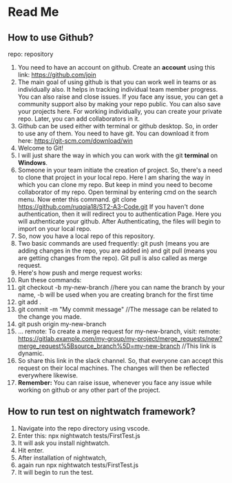 # Read Me

## How to use Github?
repo: repository
1. You need to have an account on github. Create an **account** using this link: https://github.com/join
2. The main goal of using github is that you can work well in teams or as individually also. It helps in tracking individual team member progress. You can also raise and close issues. If you face any issue, you can get a community support also by making your repo public. You can also save your projects here. For working individually, you can create your private repo. Later, you can add collaborators in it.
3. Github can be used either with terminal or github desktop. So, in order to use any of them. You need to have git. You can download it from here: https://git-scm.com/download/win
4. Welcome to Git!
5. I will just share the way in which you can work with the git **terminal** on **Windows**.
6. Someone in your team initiate the creation of project. So, there's a need to clone that project in your local repo. Here I am sharing the way in which you can clone my repo. But keep in mind you need to become collaborator of my repo. Open terminal by entering cmd on the search menu. Now enter this command. git clone https://github.com/ruqqia18/ST2-A3-Code.git If you haven't done authentication, then it will redirect you to authentication Page. Here you will authenticate your github. After Authenticating, the files will begin to import on your local repo.
7. So, now you have a local repo of this repository.
8. Two basic commands are used frequently: git push (means you are adding changes in the repo, you are added in) and git pull (means you are getting changes from the repo). Git pull is also called as merge request. 
9. Here's how push and merge request works:
10. Run these commands:
11. git checkout -b my-new-branch //here you can name the branch by your name, -b will be used when you are creating branch for the first time
12. git add .
13. git commit -m "My commit message" //The message can be related to the change you made.
14. git push origin my-new-branch
15. ...
remote: To create a merge request for my-new-branch, visit:
remote:   https://gitlab.example.com/my-group/my-project/merge_requests/new?merge_request%5Bsource_branch%5D=my-new-branch
//This link is dynamic. 
16. So share this link in the slack channel. So, that everyone can accept this request on their local machines. The changes will then be reflected everywhere likewise.
17. **Remember:** You can raise issue, whenever you face any issue while working on github or any other part of the project.

## How to run test on nightwatch framework?
1. Navigate into the repo directory using vscode.
2. Enter this: npx nightwatch tests/FirstTest.js
3. It will ask you install nightwatch.
4. Hit enter.
5. After installation of nightwatch,
6. again run npx nightwatch tests/FirstTest.js
7. It will begin to run the test.
